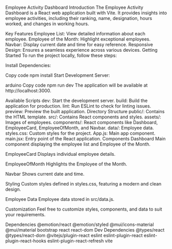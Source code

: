 Employee Activity Dashboard
Introduction
The Employee Activity Dashboard is a React web application built with Vite. It provides insights into employee activities, including their ranking, name, designation, hours worked, and changes in working hours.

Key Features
Employee List: View detailed information about each employee.
Employee of the Month: Highlight exceptional employees.
Navbar: Display current date and time for easy reference.
Responsive Design: Ensures a seamless experience across various devices.
Getting Started
To run the project locally, follow these steps:

Install Dependencies:

Copy code
npm install
Start Development Server:

arduino
Copy code
npm run dev
The application will be available at http://localhost:3000.

Available Scripts
dev: Start the development server.
build: Build the application for production.
lint: Run ESLint to check for linting issues.
preview: Preview the built application.
Directory Structure
public/: Contains the HTML template.
src/: Contains React components and styles.
assets/: Images of employees.
components/: React components like Dashboard, EmployeeCard, EmployeeOfMonth, and Navbar.
data/: Employee data.
styles.css: Custom styles for the project.
App.js: Main app component.
main.jsx: Entry point of the React application.
Components
Dashboard
Main component displaying the employee list and Employee of the Month.

EmployeeCard
Displays individual employee details.

EmployeeOfMonth
Highlights the Employee of the Month.

Navbar
Shows current date and time.

Styling
Custom styles defined in styles.css, featuring a modern and clean design.

Employee Data
Employee data stored in src/data.js.

Customization
Feel free to customize styles, components, and data to suit your requirements.

Dependencies
@emotion/react
@emotion/styled
@mui/icons-material
@mui/material
bootstrap
react
react-dom
Dev Dependencies
@types/react
@types/react-dom
@vitejs/plugin-react
eslint
eslint-plugin-react
eslint-plugin-react-hooks
eslint-plugin-react-refresh
vite